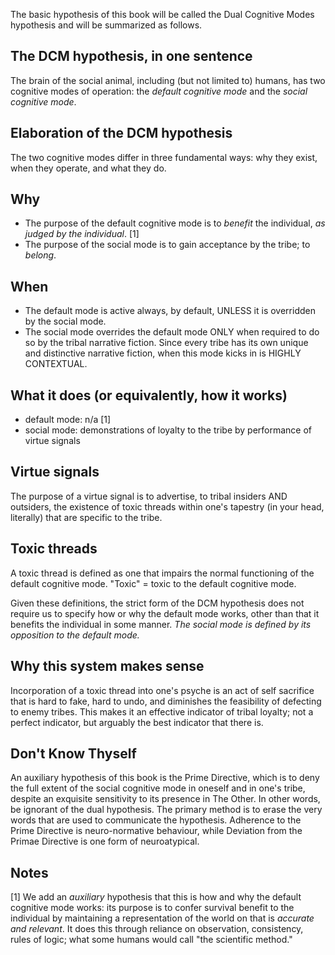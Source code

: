 The basic hypothesis of this book will be called the Dual Cognitive Modes hypothesis and will be summarized as follows.

## The DCM hypothesis, in one sentence

The brain of the social animal, including (but not limited to) humans, has two cognitive modes of operation: the *default cognitive mode* and the *social cognitive mode*. 

## Elaboration of the DCM hypothesis

The two cognitive modes differ in three fundamental ways: why they exist, when they operate, and what they do.

## Why
- The purpose of the default cognitive mode is to *benefit* the individual, *as judged by the individual*. [1]
- The purpose of the social mode is to gain acceptance by the tribe; to *belong*.

## When
- The default mode is active always, by default, UNLESS it is overridden by the social mode.
- The social mode overrides the default mode ONLY when required to do so by the tribal narrative fiction. Since every tribe has its own unique and distinctive narrative fiction, when this mode kicks in is HIGHLY CONTEXTUAL.

## What it does (or equivalently, how it works)
- default mode: n/a [1]
- social mode: demonstrations of loyalty to the tribe by performance of virtue signals

## Virtue signals

The purpose of a virtue signal is to advertise, to tribal insiders AND outsiders, the existence of toxic threads within one's tapestry (in your head, literally) that are specific to the tribe.

## Toxic threads

A toxic thread is defined as one that impairs the normal functioning of the default cognitive mode. "Toxic" = toxic to the default cognitive mode.

Given these definitions, the strict form of the DCM hypothesis does not require us to specify how or why the default mode works, other than that it benefits the individual in some manner. *The social mode is defined by its opposition to the default mode.*

## Why this system makes sense

Incorporation of a toxic thread into one's psyche is an act of self sacrifice that is hard to fake, hard to undo, and diminishes the feasibility of defecting to enemy tribes. This makes it an effective indicator of tribal loyalty; not a perfect indicator, but arguably the best indicator that there is.

## Don't Know Thyself

An auxiliary hypothesis of this book is the Prime Directive, which is to deny the full extent of the social cognitive mode in oneself and in one's tribe, despite an exquisite sensitivity to its presence in The Other. In other words, be ignorant of the dual hypothesis. The primary method is to erase the very words that are used to communicate the hypothesis. Adherence to the Prime Directive is neuro-normative behaviour, while Deviation from the Primae Directive is one form of neuroatypical.

## Notes

[1] We add an *auxiliary* hypothesis that this is how and why the default cognitive mode works: its purpose is to confer survival benefit to the individual by maintaining a representation of the world on that is *accurate and relevant*. It does this through reliance on observation, consistency, rules of logic; what some humans would call "the scientific method." 


